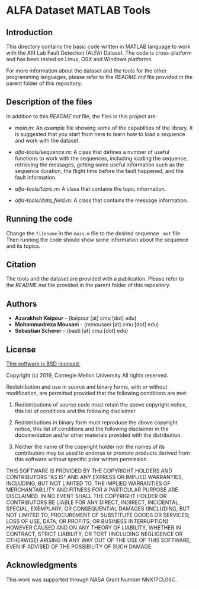 # ALFA Dataset MATLAB Tools

## Introduction

This directory contains the basic code written in MATLAB language to work with the AIR Lab Fault Detection (ALFA) Dataset. The code is cross-platform and has been tested on Linux, OSX and Windows platforms.

For more information about the dataset and the tools for the other programming languages, please refer to the _README.md_ file provided in the parent folder of this repository.

## Description of the files

In addition to this _README.md_ file, the files in this project are:

- _main.m_: An example file showing some of the capablities of the library. It is suggested that you start from here to learn how to load a sequence and work with the dataset.

- _alfa-tools/sequence.m_: A class that defines a number of useful functions to work with the sequences, including loading the sequence, retrieving the messages, getting some useful information such as the sequence duration, the flight time before the fault happened, and the fault information.

- _alfa-tools/topic.m_: A class that contains the topic information.

- _alfa-tools/data_field.m_: A class that contains the message information.

## Running the code

Change the `filename` in the `main.m` file to the desired sequence `.mat` file. Then running the code should show some information about the sequence and its topics.

## Citation

The tools and the dataset are provided with a publication. Please refer to the _README.md_ file provided in the parent folder of this repository.

## Authors

- **Azarakhsh Keipour** - (keipour [at] cmu [dot] edu)
- **Mohammadreza Mousaei** - (mmousaei [at] cmu [dot] edu)
- **Sebastian Scherer** - (basti [at] cmu [dot] edu)

## License

[This software is BSD licensed.](http://opensource.org/licenses/BSD-3-Clause)

Copyright (c) 2019, Carnegie Mellon University
All rights reserved.

Redistribution and use in source and binary forms, with or without modification, are permitted provided that the following conditions are met:

1. Redistributions of source code must retain the above copyright notice, this list of conditions and the following disclaimer.

2. Redistributions in binary form must reproduce the above copyright notice, this list of conditions and the following disclaimer in the documentation and/or other materials provided with the distribution.

3. Neither the name of the copyright holder nor the names of its contributors may be used to endorse or promote products derived from this software without specific prior written permission.

THIS SOFTWARE IS PROVIDED BY THE COPYRIGHT HOLDERS AND CONTRIBUTORS "AS IS" AND ANY EXPRESS OR IMPLIED WARRANTIES, INCLUDING, BUT NOT LIMITED TO, THE IMPLIED WARRANTIES OF MERCHANTABILITY AND FITNESS FOR A PARTICULAR PURPOSE ARE DISCLAIMED. IN NO EVENT SHALL THE COPYRIGHT HOLDER OR CONTRIBUTORS BE LIABLE FOR ANY DIRECT, INDIRECT, INCIDENTAL, SPECIAL, EXEMPLARY, OR CONSEQUENTIAL DAMAGES (INCLUDING, BUT NOT LIMITED TO, PROCUREMENT OF SUBSTITUTE GOODS OR SERVICES; LOSS OF USE, DATA, OR PROFITS; OR BUSINESS INTERRUPTION) HOWEVER CAUSED AND ON ANY THEORY OF LIABILITY, WHETHER IN CONTRACT, STRICT LIABILITY, OR TORT (INCLUDING NEGLIGENCE OR OTHERWISE) ARISING IN ANY WAY OUT OF THE USE OF THIS SOFTWARE, EVEN IF ADVISED OF THE POSSIBILITY OF SUCH DAMAGE.

## Acknowledgments

This work was supported through NASA Grant Number NNX17CL06C.
